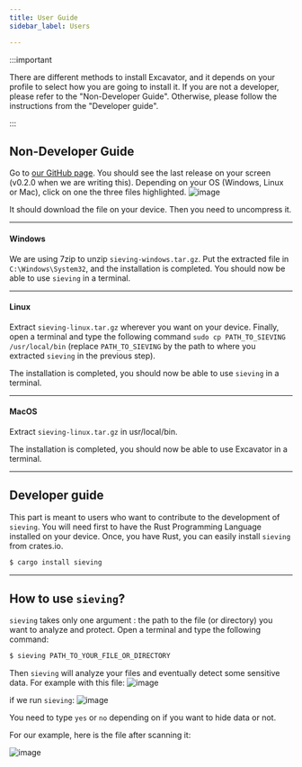 ```yaml
---
title: User Guide
sidebar_label: Users

---
```


:::important

There are different methods to install Excavator, and it depends on your profile to select how you are going to install it. If you are not a developer, please refer to the "Non-Developer Guide". Otherwise, please follow the instructions from the "Developer guide".  

:::

## Non-Developer Guide 

Go to [our GitHub page](https://github.com/ichnion/sieving/releases).
You should see the last release on your screen (v0.2.0 when we are writing this).
Depending on your OS (Windows, Linux or Mac), click on one the three files highlighted.
![image](https://user-images.githubusercontent.com/79226149/135598341-c1d8de11-7a0c-4292-a16b-cdd969506141.png)

It should download the file on your device. Then you need to uncompress it.

----------------------------
#### Windows 
We are using 7zip to unzip ``sieving-windows.tar.gz``.
Put the extracted file in `C:\Windows\System32`, and the installation is completed. You should now be able to use ``sieving`` in a terminal.

----------------------------
#### Linux
Extract `sieving-linux.tar.gz` wherever you want on your device.
Finally, open a terminal and type the following command `sudo cp PATH_TO_SIEVING /usr/local/bin` (replace `PATH_TO_SIEVING` by the path to where you extracted ``sieving`` in the previous step). 

The installation is completed, you should now be able to use ``sieving`` in a terminal.

----------------------------
#### MacOS
Extract `sieving-linux.tar.gz` in usr/local/bin.

The installation is completed, you should now be able to use Excavator in a terminal.

----------------------------
## Developer guide

This part is meant to users who want to contribute to the development of ``sieving``. You will need first to have the Rust Programming Language installed on your device. 
Once, you have Rust, you can easily install ``sieving`` from crates.io. 
```sh
$ cargo install sieving
```
----------------------------

## How to use ``sieving``?

``sieving`` takes only one argument : the path to the file (or directory) you want to analyze and protect. 
Open a terminal and type the following command: 
```sh
$ sieving PATH_TO_YOUR_FILE_OR_DIRECTORY
```
Then ``sieving`` will analyze your files and eventually detect some sensitive data.
For example with this file: 
![image](https://user-images.githubusercontent.com/79226149/135600988-509f8fa5-697f-4389-9ad2-c347d8e1a777.png)

if we run ``sieving``:
![image](https://user-images.githubusercontent.com/79226149/135600570-da9b5c26-c64d-4e2b-8a09-3f03602abea8.png)

You need to type ``yes`` or ``no`` depending on if you want to hide data or not. 

For our example, here is the file after scanning it: 

![image](https://user-images.githubusercontent.com/79226149/135601227-0c2c5473-3495-43e7-94f7-1955a175d944.png)